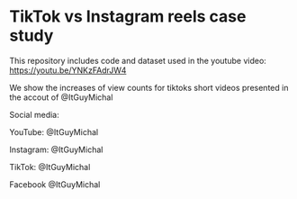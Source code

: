 # TikTok vs Instagram reels case study

This repository includes code and dataset used in the youtube video: https://youtu.be/YNKzFAdrJW4


We show the increases of view counts for tiktoks short videos presented in the accout of @ItGuyMichal


Social media:

YouTube: @ItGuyMichal

Instagram: @ItGuyMichal

TikTok: @ItGuyMichal

Facebook @ItGuyMichal
